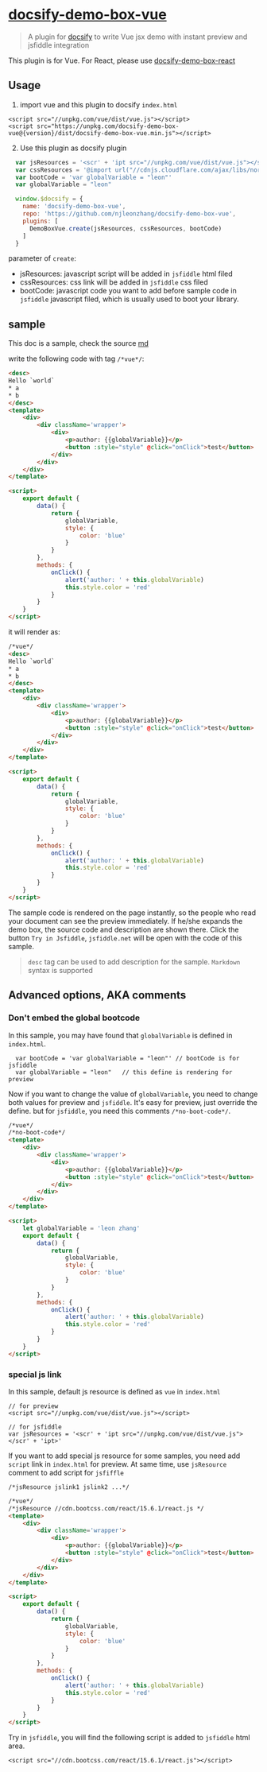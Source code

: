# [docsify-demo-box-vue](https://github.com/njleonzhang/docsify-demo-box-vue/)

> A plugin for [docsify](https://docsify.js.org/#/) to write Vue jsx demo with instant preview and jsfiddle integration

This plugin is for Vue. For React, please use [docsify-demo-box-react](https://njleonzhang.github.io/docsify-demo-box-react/)

## Usage

1. import vue and this plugin to docsify `index.html`
```
<script src="//unpkg.com/vue/dist/vue.js"></script>
<script src="https://unpkg.com/docsify-demo-box-vue@{version}/dist/docsify-demo-box-vue.min.js"></script>
```

2. Use this plugin as docsify plugin
```js
  var jsResources = '<scr' + 'ipt src="//unpkg.com/vue/dist/vue.js"></scr' + 'ipt>'
  var cssResources = '@import url("//cdnjs.cloudflare.com/ajax/libs/normalize/7.0.0/normalize.min.css");'
  var bootCode = 'var globalVariable = "leon"'
  var globalVariable = "leon"

  window.$docsify = {
    name: 'docsify-demo-box-vue',
    repo: 'https://github.com/njleonzhang/docsify-demo-box-vue',
    plugins: [
      DemoBoxVue.create(jsResources, cssResources, bootCode)
    ]
  }
```

parameter of `create`:
* jsResources: javascript script will be added in `jsfiddle` html filed
* cssResources: css link will be added in `jsfiddle` css filed
* bootCode: javascript code you want to add before sample code in `jsfiddle` javascript filed, which is usually used to boot your library.


## sample

This doc is a sample, check the source [md](https://njleonzhang.github.io/docsify-demo-box-vue/)

write the following code with tag `/*vue*/`:

```html
<desc>
Hello `world`
* a
* b
</desc>
<template>
    <div>
        <div className='wrapper'>
            <div>
                <p>author: {{globalVariable}}</p>
                <button :style="style" @click="onClick">test</button>
            </div>
        </div>
    </div>
</template>

<script>
    export default {
        data() {
            return {
                globalVariable,
                style: {
                    color: 'blue'
                }
            }
        },
        methods: {
            onClick() {
                alert('author: ' + this.globalVariable)
                this.style.color = 'red'
            }
        }
    }
</script>
```

it will render as:

```html
/*vue*/
<desc>
Hello `world`
* a
* b
</desc>
<template>
    <div>
        <div className='wrapper'>
            <div>
                <p>author: {{globalVariable}}</p>
                <button :style="style" @click="onClick">test</button>
            </div>
        </div>
    </div>
</template>

<script>
    export default {
        data() {
            return {
                globalVariable,
                style: {
                    color: 'blue'
                }
            }
        },
        methods: {
            onClick() {
                alert('author: ' + this.globalVariable)
                this.style.color = 'red'
            }
        }
    }
</script>
```

The sample code is rendered on the page instantly, so the people who read your document can see the preview immediately.
If he/she expands the demo box, the source code and description are shown there.
Click the button `Try in Jsfiddle`, `jsfiddle.net` will be open with the code of this sample.

> `desc` tag can be used to add description for the sample. `Markdown` syntax is supported

## Advanced options, AKA comments

### Don't embed the global bootcode

In this sample, you may have found that `globalVariable` is defined in `index.html`.

```
  var bootCode = 'var globalVariable = "leon"' // bootCode is for jsfiddle
  var globalVariable = "leon"   // this define is rendering for preview
```

Now if you want to change the value of `globalVariable`, you need to change both values for preview and `jsfiddle`.
It's easy for preview, just override the define. but for `jsfiddle`, you need this comments `/*no-boot-code*/`.


```html
/*vue*/
/*no-boot-code*/
<template>
    <div>
        <div className='wrapper'>
            <div>
                <p>author: {{globalVariable}}</p>
                <button :style="style" @click="onClick">test</button>
            </div>
        </div>
    </div>
</template>

<script>
    let globalVariable = 'leon zhang'
    export default {
        data() {
            return {
                globalVariable,
                style: {
                    color: 'blue'
                }
            }
        },
        methods: {
            onClick() {
                alert('author: ' + this.globalVariable)
                this.style.color = 'red'
            }
        }
    }
</script>
```

### special js link
In this sample, default js resource is defined as `vue` in `index.html`

```
// for preview
<script src="//unpkg.com/vue/dist/vue.js"></script>

// for jsfiddle
var jsResources = '<scr' + 'ipt src="//unpkg.com/vue/dist/vue.js"></scr' + 'ipt>'
```

If you want to add special js resource for some samples, you need add `script` link in `index.html` for preview.
At same time, use `jsResource` comment to add script for `jsfiffle`

```
/*jsResource jslink1 jslink2 ...*/
```

```html
/*vue*/
/*jsResource //cdn.bootcss.com/react/15.6.1/react.js */
<template>
    <div>
        <div className='wrapper'>
            <div>
                <p>author: {{globalVariable}}</p>
                <button :style="style" @click="onClick">test</button>
            </div>
        </div>
    </div>
</template>

<script>
    export default {
        data() {
            return {
                globalVariable,
                style: {
                    color: 'blue'
                }
            }
        },
        methods: {
            onClick() {
                alert('author: ' + this.globalVariable)
                this.style.color = 'red'
            }
        }
    }
</script>
```

Try in `jsfiddle`, you will find the following script is added to `jsfiddle` html area.
```
<script src="//cdn.bootcss.com/react/15.6.1/react.js"></script>
```
